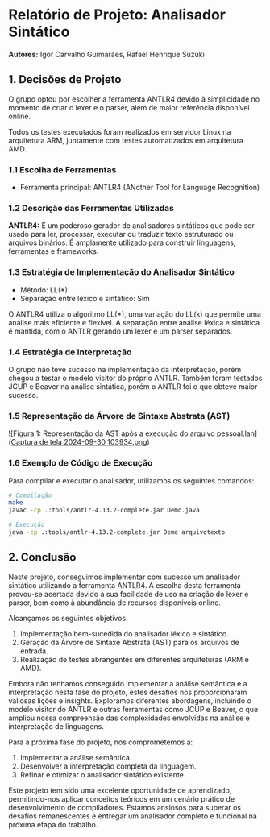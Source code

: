 # Relatório de Projeto: Analisador Sintático

**Autores:** Igor Carvalho Guimarães, Rafael Henrique Suzuki

## 1. Decisões de Projeto

O grupo optou por escolher a ferramenta ANTLR4 devido à simplicidade no momento de criar o lexer e o parser, além de maior referência disponível online.

Todos os testes executados foram realizados em servidor Linux na arquitetura ARM, juntamente com testes automatizados em arquitetura AMD.

### 1.1 Escolha de Ferramentas

- Ferramenta principal: ANTLR4 (ANother Tool for Language Recognition)

### 1.2 Descrição das Ferramentas Utilizadas

**ANTLR4:** É um poderoso gerador de analisadores sintáticos que pode ser usado para ler, processar, executar ou traduzir texto estruturado ou arquivos binários. É amplamente utilizado para construir linguagens, ferramentas e frameworks.

### 1.3 Estratégia de Implementação do Analisador Sintático

- Método: LL(*)
- Separação entre léxico e sintático: Sim

O ANTLR4 utiliza o algoritmo LL(*), uma variação do LL(k) que permite uma análise mais eficiente e flexível. A separação entre análise léxica e sintática é mantida, com o ANTLR gerando um lexer e um parser separados.

### 1.4 Estratégia de Interpretação

O grupo não teve sucesso na implementação da interpretação, porém chegou a testar o modelo visitor do próprio ANTLR. Também foram testados JCUP e Beaver na análise sintática, porém o ANTLR foi o que obteve maior sucesso.

### 1.5 Representação da Árvore de Sintaxe Abstrata (AST)

![Figura 1: Representação da AST após a execução do arquivo pessoal.lan]([Captura de tela 2024-09-30 103934.png](https://github.com/locdown2311/compiladores-ufop/blob/tp-02/Captura%20de%20tela%202024-09-30%20103934.png))


### 1.6 Exemplo de Código de Execução

Para compilar e executar o analisador, utilizamos os seguintes comandos:

```bash
# Compilação
make
javac -cp .:tools/antlr-4.13.2-complete.jar Demo.java

# Execução
java -cp .:tools/antlr-4.13.2-complete.jar Demo arquivotexto

```

## 2. Conclusão

Neste projeto, conseguimos implementar com sucesso um analisador sintático utilizando a ferramenta ANTLR4. A escolha desta ferramenta provou-se acertada devido à sua facilidade de uso na criação do lexer e parser, bem como à abundância de recursos disponíveis online.

Alcançamos os seguintes objetivos:

1. Implementação bem-sucedida do analisador léxico e sintático.
2. Geração da Árvore de Sintaxe Abstrata (AST) para os arquivos de entrada.
3. Realização de testes abrangentes em diferentes arquiteturas (ARM e AMD).

Embora não tenhamos conseguido implementar a análise semântica e a interpretação nesta fase do projeto, estes desafios nos proporcionaram valiosas lições e insights. Exploramos diferentes abordagens, incluindo o modelo visitor do ANTLR e outras ferramentas como JCUP e Beaver, o que ampliou nossa compreensão das complexidades envolvidas na análise e interpretação de linguagens.

Para a próxima fase do projeto, nos comprometemos a:

1. Implementar a análise semântica.
2. Desenvolver a interpretação completa da linguagem.
3. Refinar e otimizar o analisador sintático existente.

Este projeto tem sido uma excelente oportunidade de aprendizado, permitindo-nos aplicar conceitos teóricos em um cenário prático de desenvolvimento de compiladores. Estamos ansiosos para superar os desafios remanescentes e entregar um analisador completo e funcional na próxima etapa do trabalho.
